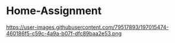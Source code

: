 # Home-Assignment

https://user-images.githubusercontent.com/79517893/197015474-460186f5-c59c-4a9a-b07f-dfc89baa2e53.png
